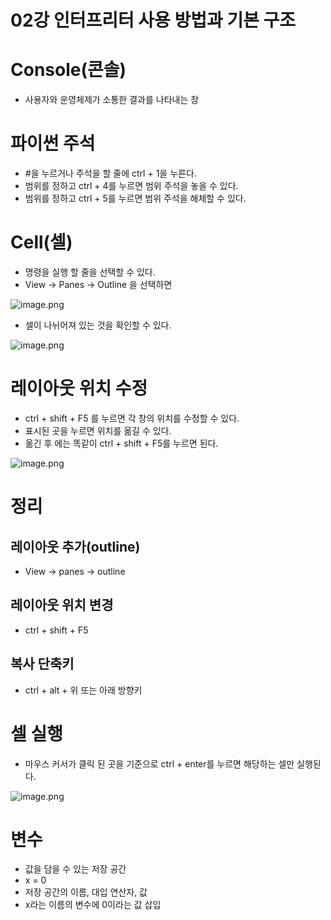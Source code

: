 # 02강 인터프리터 사용 방법과 기본 구조

# Console(콘솔)

- 사용자와 운영체제가 소통한 결과를 나타내는 창

# 파이썬 주석

- #을 누르거나 주석을 할 줄에 ctrl + 1을 누른다.
- 범위를 정하고 ctrl + 4를 누르면 범위 주석을 놓을 수 있다.
- 범위를 정하고 ctrl + 5를 누르면 범위 주석을 해체할 수 있다.

# Cell(셀)

- 명령을 실행 할 줄을 선택할 수 있다.
- View → Panes → Outline 을 선택하면

![image.png](image.png)

- 셀이 나뉘어져 있는 것을 확인할 수 있다.

![image.png](image%201.png)

# 레이아웃 위치 수정

- ctrl + shift + F5 를 누르면 각 창의 위치를 수정할 수 있다.
- 표시된 곳을 누르면 위치를 옮길 수 있다.
- 옮긴 후 에는 똑같이 ctrl + shift + F5를 누르면 된다.

![image.png](image%202.png)

# 정리

## 레이아웃 추가(outline)

- View → panes → outline

## 레이아웃 위치 변경

- ctrl + shift + F5

## 복사 단축키

- ctrl + alt + 위 또는 아래 방향키

# 셀 실행

- 마우스 커서가 클릭 된 곳을 기준으로 ctrl + enter를 누르면 해당하는 셀만 실행된다.

![image.png](image%203.png)

# 변수

- 값을 담을 수 있는 저장 공간
- x   =   0
- 저장 공간의 이름, 대입 연산자, 값
- x라는 이름의 변수에 0이라는 값 삽입